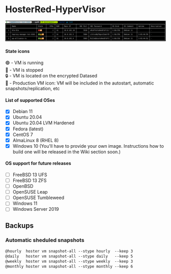 # HosterRed-HyperVisor
![HosterRed Screenshot 1](https://github.com/yaroslav-gwit/HosterRed-HyperVisor/blob/main/screenshots/HosterRed_screenshot_1.png)

#### State icons
🟢 - VM is running
<br>🔴 - VM is stopped
<br>🔒 - VM is located on the encrypted Datased
<br>🔁 - Production VM icon: VM will be included in the autostart, automatic snapshots/replication, etc
#### List of supported OSes
- [x] Debian 11
- [x] Ubuntu 20.04
- [x] Ubuntu 20.04 LVM Hardened
- [x] Fedora (latest)
- [x] CentOS 7
- [x] AlmaLinux 8 (RHEL 8)
- [x] Windows 10 (You'll have to provide your own image. Instructions how to build one will be released in the Wiki section soon.)

#### OS support for future releases
- [ ] FreeBSD 13 UFS
- [ ] FreeBSD 13 ZFS
- [ ] OpenBSD
- [ ] OpenSUSE Leap
- [ ] OpenSUSE Tumbleweed
- [ ] Windows 11
- [ ] Windows Server 2019
## Backups
### Automatic sheduled snapshots
```
@hourly  hoster vm snapshot-all --stype hourly  --keep 3
@daily   hoster vm snapshot-all --stype daily   --keep 5
@weekly  hoster vm snapshot-all --stype weekly  --keep 3
@monthly hoster vm snapshot-all --stype monthly --keep 6
```
